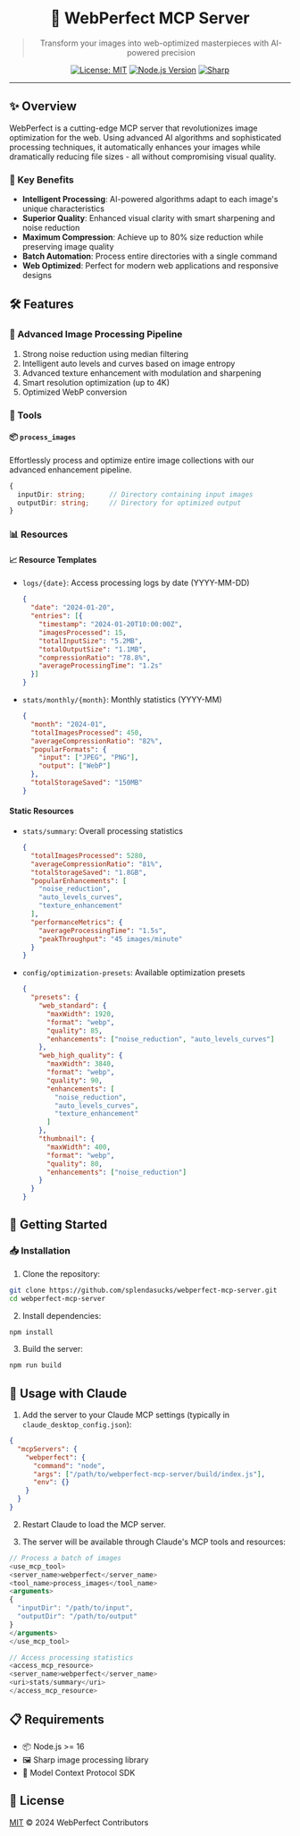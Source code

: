 <div align="center">

# 🎨 WebPerfect MCP Server

> Transform your images into web-optimized masterpieces with AI-powered precision

[![License: MIT](https://img.shields.io/badge/License-MIT-yellow.svg)](https://opensource.org/licenses/MIT)
[![Node.js Version](https://img.shields.io/badge/node-%3E%3D16-brightgreen)](https://nodejs.org)
[![Sharp](https://img.shields.io/badge/sharp-latest-blue)](https://sharp.pixelplumbing.com)

</div>

---

## ✨ Overview

WebPerfect is a cutting-edge MCP server that revolutionizes image optimization for the web. Using advanced AI algorithms and sophisticated processing techniques, it automatically enhances your images while dramatically reducing file sizes - all without compromising visual quality.

### 🚀 Key Benefits

- **Intelligent Processing**: AI-powered algorithms adapt to each image's unique characteristics
- **Superior Quality**: Enhanced visual clarity with smart sharpening and noise reduction
- **Maximum Compression**: Achieve up to 80% size reduction while preserving image quality
- **Batch Automation**: Process entire directories with a single command
- **Web Optimized**: Perfect for modern web applications and responsive designs

## 🛠 Features

### 🔄 Advanced Image Processing Pipeline
1. Strong noise reduction using median filtering
2. Intelligent auto levels and curves based on image entropy
3. Advanced texture enhancement with modulation and sharpening
4. Smart resolution optimization (up to 4K)
5. Optimized WebP conversion

### 🔧 Tools

#### 📦 `process_images`
Effortlessly process and optimize entire image collections with our advanced enhancement pipeline.
```typescript
{
  inputDir: string;      // Directory containing input images
  outputDir: string;     // Directory for optimized output
}
```

### 📊 Resources

#### 📈 Resource Templates
- `logs/{date}`: Access processing logs by date (YYYY-MM-DD)
  ```json
  {
    "date": "2024-01-20",
    "entries": [{
      "timestamp": "2024-01-20T10:00:00Z",
      "imagesProcessed": 15,
      "totalInputSize": "5.2MB",
      "totalOutputSize": "1.1MB",
      "compressionRatio": "78.8%",
      "averageProcessingTime": "1.2s"
    }]
  }
  ```

- `stats/monthly/{month}`: Monthly statistics (YYYY-MM)
  ```json
  {
    "month": "2024-01",
    "totalImagesProcessed": 450,
    "averageCompressionRatio": "82%",
    "popularFormats": {
      "input": ["JPEG", "PNG"],
      "output": ["WebP"]
    },
    "totalStorageSaved": "150MB"
  }
  ```

#### Static Resources
- `stats/summary`: Overall processing statistics
  ```json
  {
    "totalImagesProcessed": 5280,
    "averageCompressionRatio": "81%",
    "totalStorageSaved": "1.8GB",
    "popularEnhancements": [
      "noise_reduction",
      "auto_levels_curves",
      "texture_enhancement"
    ],
    "performanceMetrics": {
      "averageProcessingTime": "1.5s",
      "peakThroughput": "45 images/minute"
    }
  }
  ```

- `config/optimization-presets`: Available optimization presets
  ```json
  {
    "presets": {
      "web_standard": {
        "maxWidth": 1920,
        "format": "webp",
        "quality": 85,
        "enhancements": ["noise_reduction", "auto_levels_curves"]
      },
      "web_high_quality": {
        "maxWidth": 3840,
        "format": "webp",
        "quality": 90,
        "enhancements": [
          "noise_reduction",
          "auto_levels_curves",
          "texture_enhancement"
        ]
      },
      "thumbnail": {
        "maxWidth": 400,
        "format": "webp",
        "quality": 80,
        "enhancements": ["noise_reduction"]
      }
    }
  }
  ```

## 🚀 Getting Started

### 📥 Installation

1. Clone the repository:
```bash
git clone https://github.com/splendasucks/webperfect-mcp-server.git
cd webperfect-mcp-server
```

2. Install dependencies:
```bash
npm install
```

3. Build the server:
```bash
npm run build
```

## 🤖 Usage with Claude

1. Add the server to your Claude MCP settings (typically in `claude_desktop_config.json`):
```json
{
  "mcpServers": {
    "webperfect": {
      "command": "node",
      "args": ["/path/to/webperfect-mcp-server/build/index.js"],
      "env": {}
    }
  }
}
```

2. Restart Claude to load the MCP server.

3. The server will be available through Claude's MCP tools and resources:
```typescript
// Process a batch of images
<use_mcp_tool>
<server_name>webperfect</server_name>
<tool_name>process_images</tool_name>
<arguments>
{
  "inputDir": "/path/to/input",
  "outputDir": "/path/to/output"
}
</arguments>
</use_mcp_tool>

// Access processing statistics
<access_mcp_resource>
<server_name>webperfect</server_name>
<uri>stats/summary</uri>
</access_mcp_resource>
```

## 📋 Requirements

- 📦 Node.js >= 16
- 🖼️ Sharp image processing library
- 🔌 Model Context Protocol SDK

## 📄 License

[MIT](LICENSE) © 2024 WebPerfect Contributors
